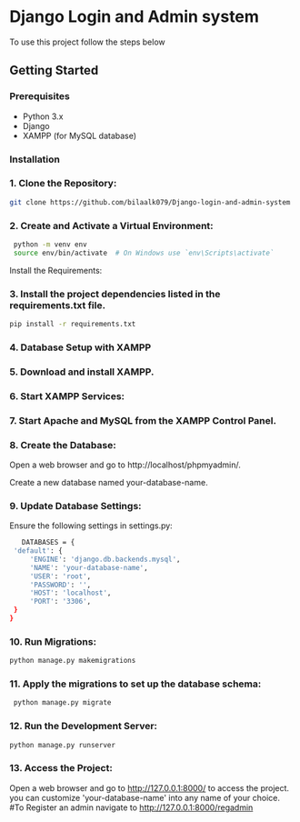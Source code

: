 # Django Login and Admin system

To use this project follow the steps below

## Getting Started

### Prerequisites

- Python 3.x
- Django
- XAMPP (for MySQL database)

### Installation

### 1. **Clone the Repository:**

   ```bash
   git clone https://github.com/bilaalk079/Django-login-and-admin-system
   ```
### 2. **Create and Activate a Virtual Environment:**
   ```bash
    python -m venv env
    source env/bin/activate  # On Windows use `env\Scripts\activate`
   ```
 Install the Requirements:

### 3. Install the project dependencies listed in the requirements.txt file.
```bash
pip install -r requirements.txt
```
### 4. **Database Setup with XAMPP**

### 5. **Download and install XAMPP.**

### 6. Start XAMPP Services:

### 7. Start Apache and MySQL from the XAMPP Control Panel.

### 8. Create the Database:

   Open a web browser and go to http://localhost/phpmyadmin/.
   
   Create a new database named your-database-name.
   
### 9. Update Database Settings:

   Ensure the following settings in settings.py:
   ```bash
      DATABASES = {
    'default': {
        'ENGINE': 'django.db.backends.mysql',
        'NAME': 'your-database-name',
        'USER': 'root',
        'PASSWORD': '',
        'HOST': 'localhost',
        'PORT': '3306',
    }
}
```
### 10. Run Migrations:
```bash
python manage.py makemigrations
```

### 11. Apply the migrations to set up the database schema:
 ```bash
  python manage.py migrate
```
### 12. Run the Development Server:
```bash
python manage.py runserver
```
### 13. Access the Project:

Open a web browser and go to http://127.0.0.1:8000/ to access the project.
 you can customize 'your-database-name' into any name of your choice.
 #To Register an admin navigate to http://127.0.0.1:8000/regadmin


   
 





